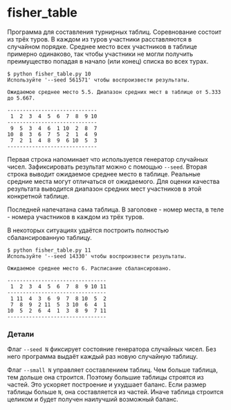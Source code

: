 # fisher_table

Программа для составления турнирных таблиц. Соревнование состоит из трёх туров. В каждом из туров участники расставляются в случайном порядке. Среднее место всех участников в таблице примерно одинаково, так чтобы участники не могли получить преимущество попадая в начало (или конец) списка во всех турах.

    $ python fisher_table.py 10
    Используйте '--seed 561571' чтобы воспроизвести результаты.

    Ожидаемое среднее место 5.5. Диапазон средних мест в таблице от 5.333 до 5.667.

    -----------------------------
     1  2  3  4  5  6  7  8  9 10
    -----------------------------
     9  5  3  4  6  1 10  2  8  7
    10  8  3  6  7  5  2  1  4  9
     7  2  1  4  8  9  6 10  5  3
    -----------------------------

Первая строка напоминает что используется генератор случайных чисел. Зафиксировать результат можно с помощью `--seed`.
Вторая строка выводит ожидаемое среднее место в таблице. Реальные средние места могут отличаться от ожидаемого. Для оценки качества результата выводится диапазон средних мест участников в этой конкретной таблице.

Последней напечатана сама таблица. В заголовке - номер места, в теле - номера участников в каждом из трёх туров.

В некоторых ситуациях удаётся построить полностью сбалансированную таблицу.

    $ python fisher_table.py 11
    Используйте '--seed 14330' чтобы воспроизвести результаты.

    Ожидаемое среднее место 6. Расписание сбалансировано.

    --------------------------------
     1  2  3  4  5  6  7  8  9 10 11
    --------------------------------
     1 11  4  3  6  9  7  8 10  5  2
     7  8  9  2 11  5  3 10  6  4  1
    10  5  2  6  4  1  3  8  9  7 11
    --------------------------------

### Детали

Флаг `--seed N` фиксирует состояние генератора случайных чисел. Без него программа выдаёт каждый раз новую случайную таблицу.

Флаг `--small N` управляет составлением таблиц. Чем больше таблица, тем дольше она строится. Поэтому большие таблицы строятся из частей. Это ускоряет построение и ухудшает баланс. Если размер таблицы больше `N`, она составляется из частей. Иначе таблица строится целиком и будет получен наилучший возможный баланс.
